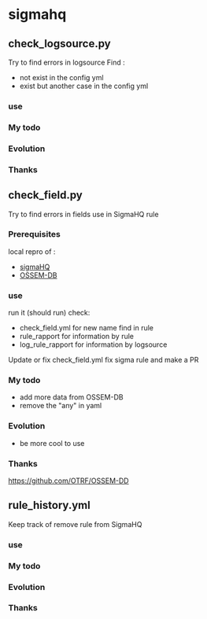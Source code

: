 # sigmahq

## check_logsource.py
Try to find errors in logsource
Find : 
 - not exist in the config yml
 - exist but another case in the config yml


### use

### My todo

### Evolution

### Thanks

## check_field.py
Try to find errors in fields use in SigmaHQ rule

### Prerequisites
local repro of :
- [sigmaHQ](https://github.com/SigmaHQ/sigma)
- [OSSEM-DB](https://github.com/OTRF/OSSEM-DD)

### use
run it (should run)
check:
- check_field.yml for new name find in rule
- rule_rapport for information by rule
- log_rule_rapport for information by logsource

Update or fix check_field.yml
fix sigma rule and make a PR 

### My todo
- add more data from OSSEM-DB
- remove the "any" in yaml

### Evolution
- be more cool to use

### Thanks
https://github.com/OTRF/OSSEM-DD

## rule_history.yml
Keep track of remove rule from SigmaHQ

### use

### My todo

### Evolution

### Thanks
